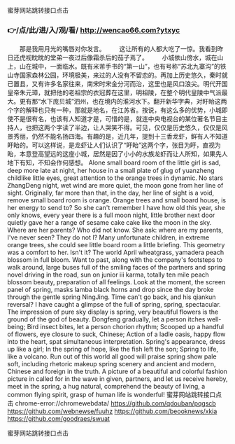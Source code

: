 
蜜芽网站跳转接口点击




### 👉/点/此/进/入/观/看/ http://wencao66.com?ytxyc




　　那是我用月光的嘴唇对你发言。
　　这让所有的人都大吃了一惊。我看到昨日还虎视眈眈的堂弟一夜过后像霜杀后的茄子焉了。
　　小城依山傍水，城在山上，山在城中，一面临水。既有米芾手书的“第一山”，也有号称“苏北九寨沟”的铁山寺国家森林公园，环境极美，来过的人没有不留恋的。再加上历史悠久，秦时就已置县，又有许多名家往来，南宋时宋金分河而治，这里也是风口浪尖。明代开国皇帝朱元璋，就把他的老祖宗的衣冠葬在这里，明祖陵，在整个明代皇陵中气派最大。更有那“水下庞贝城”泗州，也在境内的淮河水下。翻开新华字典，对盱眙这两个字的解释也只有一种，那就是地名，在江苏省。按说，有这么多的优势，小城即使不是很有名，也该有人知道才是，可惜的是，就连中央电视台的某位著名节目主持人，也把这两个字读了半边，让人哭笑不得。可见，仅仅是历史悠久，仅仅是风景秀丽，仍然不能名扬四海。有趣的是，近几年，提到十三香龙虾，鲜有人不知道盱眙的。可以这样说，是龙虾让人们认识了“盱眙”这两个字，张目为盱，直视为眙，本意登高望远的这座小城，居然是因了小小的水族龙虾而让人所知，如果先人地下有知，不知会作何感想。
Alone small board room of the little girl is sad, deep more late at night, her house in a small plate of glug of yuanzheng childlike little eyes, great attention to the orange trees in dynamic.
No stars ZhangDeng night, wet wind are more quiet, the moon gone from her line of sight.
Originally, far more than that, in the day, her line of sight is a void, remove small board room is orange.
Orange trees and small board house, is her energy to send to?
So she can't remember I have how old this year, she only knows, every year there is a full moon night, little brother next door quietly gave her a range of sesame cake cake like the moon in the sky.
Where are her parents?
Who did not know.
She ask: where are my parents, I've never seen?
They do not I?
Many unfortunate children, in extreme orange trees, she could see little board room a little briefing.
This geometry was a comfort to her.
Isn't it?
The world April wheatgrass, yamadera peach blossom in full bloom.
Want to past, along with the company's footsteps to walk around, large buses full of the smiling faces of the partners and spring novel driving in the road, sun on junior iii karma, totally ten mile peach blossom beauty, preparation of all feelings.
Look at the moment, the screen panel of spring, masks lamba black horns and drop since the day broke through the gentle spring NingJing.
Time can't go back, and his qiankun reversal?
I have caught a glimpse of the full of spring, spring, spectacular.
The impression of pure sky display is spring, very beautiful flowers is the ground of the god of beauty.
Dongfeng gradually, let a person itches well-being;
Bird insect bites, let a person chorion rhythm;
Scooped up a handful of flowers, eye closure to suck, Chinese;
Action of a ladle oasis, happy flow into the heart, spat simultaneous interpretation.
Spring's appearance, dress up like a girl;
In the spring of hope, like the fish left the son;
Spring to life, like a volcano.
Run out of this world all good will praise spring show pale soft, including rhetoric makeup spring scenery and ancient and modern, Chinese and foreign in the truth.
A picture of a beautiful and colorful fashion picture in called for in the wave in given, partners, and let us receive hereby, meet in the spring, a hug natural, comprehend the beauty of living, a common flying spirit, grasp of human life is wonderful!
蜜芽网站跳转接口点击 chrome-error://chromewebdata/
https://github.com/qdouban/pqgscb
https://github.com/webnewse/fuuhz
https://github.com/beooknews/xkia
https://github.com/goodraes/swuat





蜜芽网站跳转接口点击
